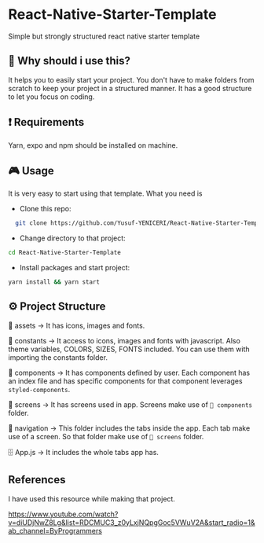 # React-Native-Starter-Template
Simple but strongly structured react native starter template

## 🚀 Why should i use this?

It helps you to easily start your project. You don't have to make folders from scratch to keep your project in a structured manner.
It has a good structure to let you focus on coding.

## :exclamation: Requirements

Yarn, expo and npm should be installed on machine.

## :video_game: Usage

It is very easy to start using that template. What you need is

* Clone this repo:
```bash
  git clone https://github.com/Yusuf-YENICERI/React-Native-Starter-Template
```
* Change directory to that project:
```bash
cd React-Native-Starter-Template
```
* Install packages and start project:
```bash
yarn install && yarn start
```
## ⚙ Project Structure

📁 assets -> It has icons, images and fonts.

📁 constants -> It access to icons, images and fonts with javascript. Also theme variables, COLORS, SIZES, FONTS included. You can use them with importing the constants folder.

📁 components -> It has components defined by user. Each component has an index file and has specific components for that component leverages ```styled-components```.

📁 screens -> It has screens used in app. Screens make use of ```📁 components``` folder.

📁 navigation -> This folder includes the tabs inside the app. Each tab make use of a screen. So that folder make use of ```📁 screens``` folder.

🗄 App.js -> It includes the whole tabs app has.

## References

I have used this resource while making that project.

https://www.youtube.com/watch?v=diUDjNwZ8Lg&list=RDCMUC3_z0yLxjNQpgGoc5VWuV2A&start_radio=1&ab_channel=ByProgrammers

